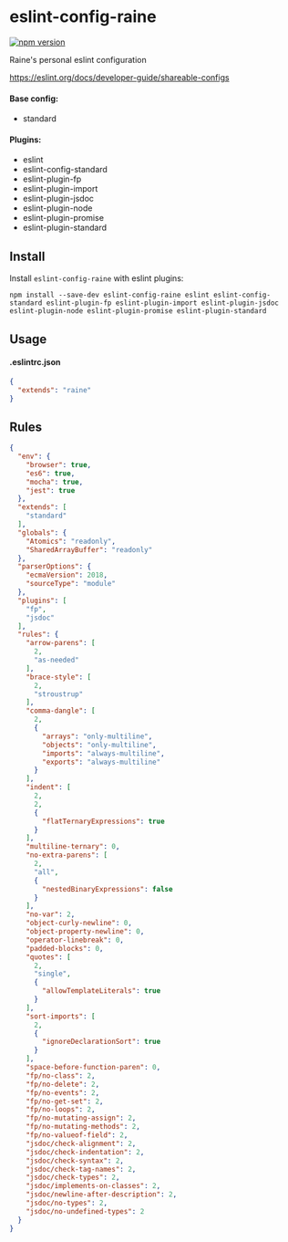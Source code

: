 # eslint-config-raine
[![npm version](https://img.shields.io/npm/v/eslint-config-raine.svg)](https://npmjs.org/package/eslint-config-raine)

Raine's personal eslint configuration

https://eslint.org/docs/developer-guide/shareable-configs

#### Base config:
- standard

#### Plugins:
- eslint
- eslint-config-standard
- eslint-plugin-fp
- eslint-plugin-import
- eslint-plugin-jsdoc
- eslint-plugin-node
- eslint-plugin-promise
- eslint-plugin-standard

## Install

Install `eslint-config-raine` with eslint plugins:

```
npm install --save-dev eslint-config-raine eslint eslint-config-standard eslint-plugin-fp eslint-plugin-import eslint-plugin-jsdoc eslint-plugin-node eslint-plugin-promise eslint-plugin-standard
```

## Usage

#### .eslintrc.json

```json
{
  "extends": "raine"
}
```

## Rules

```json
{
  "env": {
    "browser": true,
    "es6": true,
    "mocha": true,
    "jest": true
  },
  "extends": [
    "standard"
  ],
  "globals": {
    "Atomics": "readonly",
    "SharedArrayBuffer": "readonly"
  },
  "parserOptions": {
    "ecmaVersion": 2018,
    "sourceType": "module"
  },
  "plugins": [
    "fp",
    "jsdoc"
  ],
  "rules": {
    "arrow-parens": [
      2,
      "as-needed"
    ],
    "brace-style": [
      2,
      "stroustrup"
    ],
    "comma-dangle": [
      2,
      {
        "arrays": "only-multiline",
        "objects": "only-multiline",
        "imports": "always-multiline",
        "exports": "always-multiline"
      }
    ],
    "indent": [
      2,
      2,
      {
        "flatTernaryExpressions": true
      }
    ],
    "multiline-ternary": 0,
    "no-extra-parens": [
      2,
      "all",
      {
        "nestedBinaryExpressions": false
      }
    ],
    "no-var": 2,
    "object-curly-newline": 0,
    "object-property-newline": 0,
    "operator-linebreak": 0,
    "padded-blocks": 0,
    "quotes": [
      2,
      "single",
      {
        "allowTemplateLiterals": true
      }
    ],
    "sort-imports": [
      2,
      {
        "ignoreDeclarationSort": true
      }
    ],
    "space-before-function-paren": 0,
    "fp/no-class": 2,
    "fp/no-delete": 2,
    "fp/no-events": 2,
    "fp/no-get-set": 2,
    "fp/no-loops": 2,
    "fp/no-mutating-assign": 2,
    "fp/no-mutating-methods": 2,
    "fp/no-valueof-field": 2,
    "jsdoc/check-alignment": 2,
    "jsdoc/check-indentation": 2,
    "jsdoc/check-syntax": 2,
    "jsdoc/check-tag-names": 2,
    "jsdoc/check-types": 2,
    "jsdoc/implements-on-classes": 2,
    "jsdoc/newline-after-description": 2,
    "jsdoc/no-types": 2,
    "jsdoc/no-undefined-types": 2
  }
}
```
